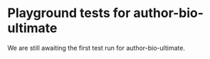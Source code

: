 # Playground tests for author-bio-ultimate
We are still awaiting the first test run for author-bio-ultimate.
